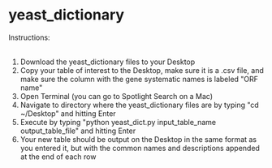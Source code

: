 # yeast_dictionary

Instructions: <br /> <br />
1) Download the yeast_dictionary files to your Desktop <br />
2) Copy your table of interest to the Desktop, make sure it is a .csv file, and make sure the column with the gene systematic names is labeled "ORF name" <br />
3) Open Terminal (you can go to Spotlight Search on a Mac) <br />
4) Navigate to directory where the yeast_dictionary files are by typing "cd ~/Desktop" and hitting Enter <br />
5) Execute by typing "python yeast_dict.py input_table_name output_table_file" and hitting Enter <br />
6) Your new table should be output on the Desktop in the same format as you entered it, but with the common names and descriptions appended at the end of each row
